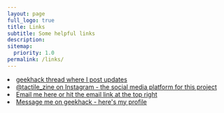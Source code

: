 ```yaml
---
layout: page
full_logo: true
title: Links
subtitle: Some helpful links
description: 
sitemap:
  priority: 1.0
permalink: /links/
---
```

<!-- <p class="describe-text"> </p> --> 
<!-- Example hyperlink: <a href="https://www.w3schools.com/">Visit W3Schools.com!</a> -->
<u1>
  <li> <a href="https://geekhack.org/index.php?topic=120239.0"> geekhack thread where I post updates</a> </li>
  <li> <a href="https://www.instagram.com/tactile_zine/"> @tactile_zine on Instagram - the social media platform for this project</a> </li> 
  <li> <a href="mailto:contact@tactilezine.xyz"> Email me here or hit the email link at the top right</a> </li>
  <li> <a href="https://geekhack.org/index.php?action=profile;area=showposts;sa=topics;u=23841"> Message me on geekhack - here's my profile</a> </li>
</u1>
<br>

<br>

<br>
<br>
<br>
<br>
<br>